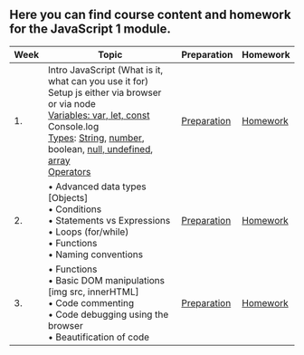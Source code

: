 ## Here you can find course content and homework for the JavaScript 1 module.
| Week | Topic | Preparation | Homework
| ---- | --------------------------------------------------------------------------------------------------------------------------------------------------------------------------------------------- | -------------------------------------------------------------------------------------------------------------------- | --------------------------------------- |
 |1.| Intro JavaScript (What is it, what can you use it for) <br> Setup js either via browser or via node <br> [Variables: var, let, const](Week1/readme.md#variables) <br> Console.log <br> [Types](Week1/readme.md#Types): [String](Week1/readme.md#String), [number](Week1/readme.md#Number), boolean, [null, undefined](Week1/readme.md#Null--undefined), [array](Week1/readme.md#Array) <br> [Operators](Week1/readme.md#comparison-operators)|[Preparation](/JavaScript1Week1/preparation.md)|[Homework](/JavaScript1/Week1/homework.md)|
|2.|• Advanced data types [Objects] <br>• Conditions <br>• Statements vs Expressions<br> • Loops (for/while)<br>• Functions <br>• Naming conventions|[Preparation](/JavaScript1/Week2/readme.md)|[Homework](/JavaScript1/Week2/homework.md)|[Review](/JavaScript1/Week2/review.md)|
|3.|• Functions <br>• Basic DOM manipulations [img src, innerHTML] <br>• Code commenting <br>• Code debugging using the browser <br>• Beautification of code | [Preparation](/JavaScript1/Week3/readme.md)|[Homework](/JavaScript1/Week3/homework.md)|[Review](/JavaScript1/Week3/review.md)|
